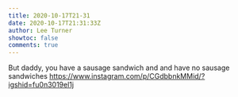 ```yaml
---
title: 2020-10-17T21-31
date: 2020-10-17T21:31:33Z
author: Lee Turner
showtoc: false
comments: true
---
```


But daddy, you have a sausage sandwich and and have no sausage sandwiches https://www.instagram.com/p/CGdbbnkMMid/?igshid=fu0n3019el1j


